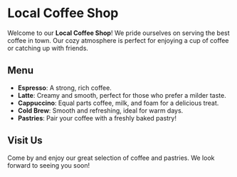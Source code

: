 # Local Coffee Shop

Welcome to our **Local Coffee Shop**! We pride ourselves on serving the best coffee in town. Our cozy atmosphere is perfect for enjoying a cup of coffee or catching up with friends.

## Menu
- **Espresso**: A strong, rich coffee.
- **Latte**: Creamy and smooth, perfect for those who prefer a milder taste.
- **Cappuccino**: Equal parts coffee, milk, and foam for a delicious treat.
- **Cold Brew**: Smooth and refreshing, ideal for warm days.
- **Pastries**: Pair your coffee with a freshly baked pastry!

## Visit Us
Come by and enjoy our great selection of coffee and pastries. We look forward to seeing you soon!